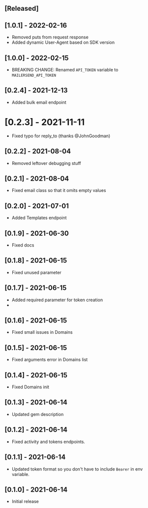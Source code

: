 ## [Released]

## [1.0.1] - 2022-02-16

- Removed puts from request response
- Added dynamic User-Agent based on SDK version

## [1.0.0] - 2022-02-15

- BREAKING CHANGE: Renamed `API_TOKEN` variable to `MAILERSEND_API_TOKEN`

## [0.2.4] - 2021-12-13

- Added bulk email endpoint

# [0.2.3] - 2021-11-11

- Fixed typo for reply_to (thanks @JohnGoodman)

## [0.2.2] - 2021-08-04

- Removed leftover debugging stuff

## [0.2.1] - 2021-08-04

- Fixed email class so that it omits empty values

## [0.2.0] - 2021-07-01

- Added Templates endpoint

## [0.1.9] - 2021-06-30

- Fixed docs

## [0.1.8] - 2021-06-15

- Fixed unused parameter

## [0.1.7] - 2021-06-15

- Added required parameter for token creation
-

## [0.1.6] - 2021-06-15

- Fixed small issues in Domains

## [0.1.5] - 2021-06-15

- Fixed arguments error in Domains list

## [0.1.4] - 2021-06-15

- Fixed Domains init

## [0.1.3] - 2021-06-14

- Updated gem description

## [0.1.2] - 2021-06-14

- Fixed activity and tokens endpoints.

## [0.1.1] - 2021-06-14

- Updated token format so you don't have to include `Bearer` in env variable.

## [0.1.0] - 2021-06-14

- Initial release
